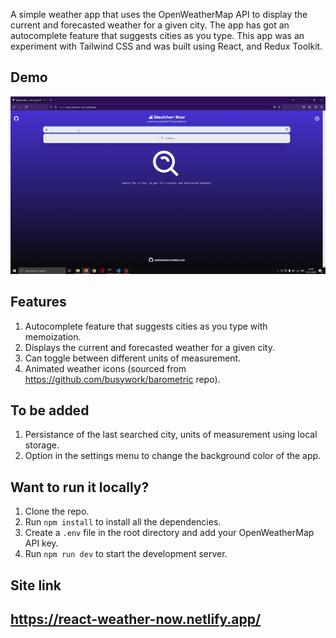 A simple weather app that uses the OpenWeatherMap API to display the current and forecasted weather for a given city. The app has got an autocomplete feature that suggests cities as you type. This app was an experiment with Tailwind CSS and was built using React, and Redux Toolkit.

## Demo
![Usage demo](demo/weather-now.gif)

## Features
1. Autocomplete feature that suggests cities as you type with memoization.
2. Displays the current and forecasted weather for a given city.
3. Can toggle between different units of measurement.
4. Animated weather icons (sourced from https://github.com/busywork/barometric repo).

## To be added
1. Persistance of the last searched city, units of measurement using local storage.
2. Option in the settings menu to change the background color of the app.

## Want to run it locally?
1. Clone the repo.
2. Run `npm install` to install all the dependencies.
3. Create a `.env` file in the root directory and add your OpenWeatherMap API key.
3. Run `npm run dev` to start the development server.

## Site link
## https://react-weather-now.netlify.app/